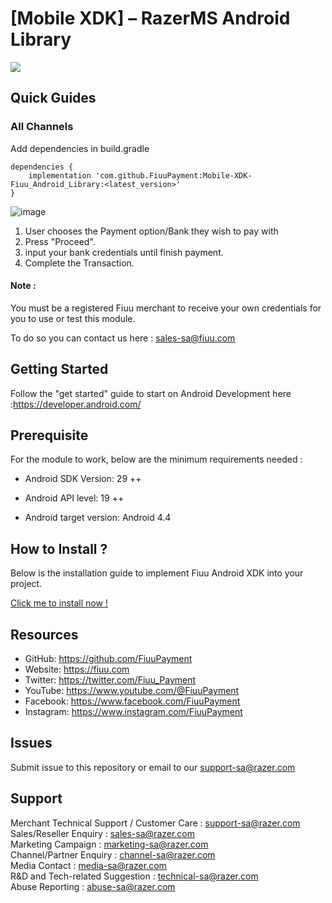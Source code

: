 # [Mobile XDK] – RazerMS Android Library

<img src="https://user-images.githubusercontent.com/38641542/74424311-a9d64000-4e8c-11ea-8d80-d811cfe66972.jpg">

Quick Guides
------------

### All Channels

Add dependencies in build.gradle

    dependencies {
        implementation 'com.github.FiuuPayment:Mobile-XDK-Fiuu_Android_Library:<latest_version>'
    }

![image](https://github.com/FiuuPayment/Mobile-XDK-Fiuu_Android_Library/assets/89504625/d660d61d-42f5-4f21-a9ee-ff4555e4c2fc)

1. User chooses the Payment option/Bank they wish to pay with
2. Press "Proceed".
3. input your bank credentials until finish payment.
4. Complete the Transaction.

#### Note :

You must be a registered Fiuu merchant to receive your own credentials for you to use or test this module.

To do so you can contact us here : sales-sa@fiuu.com

## Getting Started

Follow the "get started" guide to start on Android Development here :https://developer.android.com/

## Prerequisite

For the module to work, below are the minimum requirements needed :

- Android SDK Version: 29 ++

- Android API level: 19 ++

- Android target version: Android 4.4

## How to Install ?

Below is the installation guide to implement Fiuu Android XDK into your project.

[Click me to install now !](https://git2u.merchant.razer.com/mobile/xdk/android/-/wikis/Installation-Guide)

## Resources

- GitHub:     https://github.com/FiuuPayment
- Website:    https://fiuu.com
- Twitter:    https://twitter.com/Fiuu_Payment
- YouTube:    https://www.youtube.com/@FiuuPayment
- Facebook:   https://www.facebook.com/FiuuPayment
- Instagram:  https://www.instagram.com/FiuuPayment

Issues
------------

Submit issue to this repository or email to our support-sa@razer.com

Support
-------

Merchant Technical Support / Customer Care : support-sa@razer.com <br>
Sales/Reseller Enquiry : sales-sa@razer.com <br>
Marketing Campaign : marketing-sa@razer.com <br>
Channel/Partner Enquiry : channel-sa@razer.com <br>
Media Contact : media-sa@razer.com <br>
R&D and Tech-related Suggestion : technical-sa@razer.com <br>
Abuse Reporting : abuse-sa@razer.com
